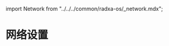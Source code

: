 import Network from "../../../common/radxa-os/\_network.mdx";

# 网络设置

<Network product="Radxa ZERO" />
